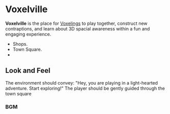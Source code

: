 # Voxelville
**Voxelville** is the place for [Voxelings](../../Entities/Voxeling/) to play together, construct new contraptions, and learn about 3D spacial awareness within a fun and engaging experience.


- Shops.
- Town Square.
-

## Look and Feel
The environment should convey: "Hey, you are playing in a light-hearted adventure. Start exploring!" The player should be gently guided through the town square

### BGM
